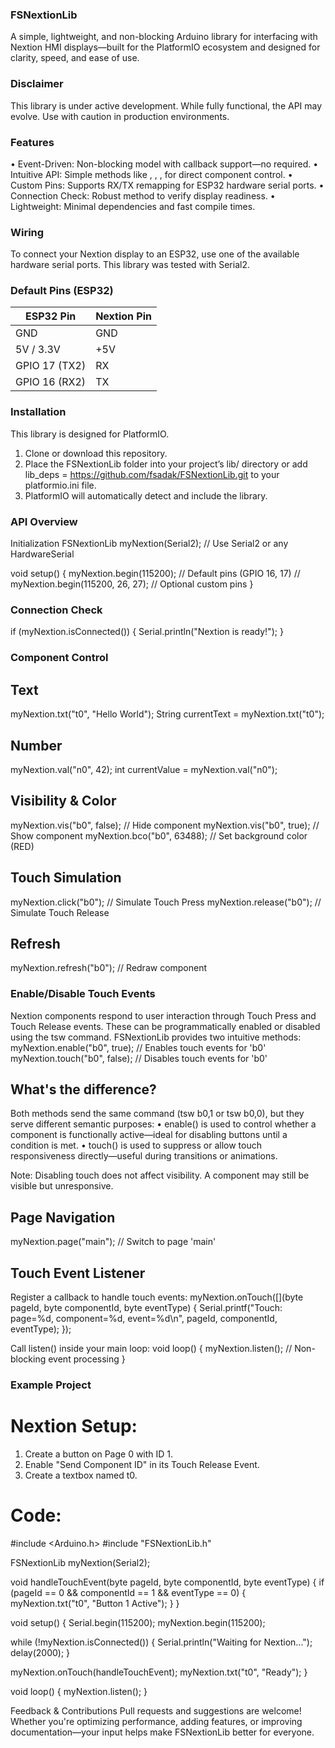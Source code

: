 ### FSNextionLib
A simple, lightweight, and non-blocking Arduino library for interfacing with Nextion HMI displays—built for the PlatformIO ecosystem and designed for clarity, speed, and ease of use.

### Disclaimer
This library is under active development. While fully functional, the API may evolve. Use with caution in production environments.

### Features
• 	Event-Driven: Non-blocking  model with callback support—no  required.
• 	Intuitive API: Simple methods like , , ,  for direct component control.
• 	Custom Pins: Supports RX/TX remapping for ESP32 hardware serial ports.
• 	Connection Check: Robust  method to verify display readiness.
• 	Lightweight: Minimal dependencies and fast compile times.

### Wiring
To connect your Nextion display to an ESP32, use one of the available hardware serial ports. This library was tested with Serial2.

### Default Pins (ESP32)

| ESP32 Pin      | Nextion Pin |
|----------------|-------------|
| GND            | GND         |
| 5V / 3.3V      | +5V         |
| GPIO 17 (TX2)  | RX          |
| GPIO 16 (RX2)  | TX          |


### Installation
This library is designed for PlatformIO.
1. 	Clone or download this repository.
2. 	Place the FSNextionLib folder into your project’s lib/ directory or add lib_deps = 	https://github.com/fsadak/FSNextionLib.git to your platformio.ini file.
3. 	PlatformIO will automatically detect and include the library.

### API Overview
Initialization
FSNextionLib myNextion(Serial2); // Use Serial2 or any HardwareSerial

void setup() {
  myNextion.begin(115200);           // Default pins (GPIO 16, 17)
  // myNextion.begin(115200, 26, 27); // Optional custom pins
}

### Connection Check
if (myNextion.isConnected()) {
  Serial.println("Nextion is ready!");
}

### Component Control
## Text
myNextion.txt("t0", "Hello World");
String currentText = myNextion.txt("t0");

## Number
myNextion.val("n0", 42);
int currentValue = myNextion.val("n0");

## Visibility & Color
myNextion.vis("b0", false);      // Hide component
myNextion.vis("b0", true);       // Show component
myNextion.bco("b0", 63488);      // Set background color (RED)

## Touch Simulation
myNextion.click("b0");           // Simulate Touch Press
myNextion.release("b0");         // Simulate Touch Release

## Refresh
myNextion.refresh("b0");         // Redraw component


### Enable/Disable Touch Events
Nextion components respond to user interaction through Touch Press and Touch Release events. These can be programmatically enabled or disabled using the tsw command.
FSNextionLib provides two intuitive methods:
myNextion.enable("b0", true);   // Enables touch events for 'b0'
myNextion.touch("b0", false);   // Disables touch events for 'b0'

## What's the difference?
Both methods send the same command (tsw b0,1 or tsw b0,0), but they serve different semantic purposes:
• enable() is used to control whether a component is functionally active—ideal for disabling buttons until a condition is met.
• touch() is used to suppress or allow touch responsiveness directly—useful during transitions or animations.

Note: Disabling touch does not affect visibility. A component may still be visible but unresponsive.

## Page Navigation
myNextion.page("main");         // Switch to page 'main'

## Touch Event Listener
Register a callback to handle touch events:
myNextion.onTouch([](byte pageId, byte componentId, byte eventType) {
  Serial.printf("Touch: page=%d, component=%d, event=%d\n", pageId, componentId, eventType);
});

Call listen() inside your main loop:
void loop() {
  myNextion.listen(); // Non-blocking event processing
}

### Example Project
# Nextion Setup:
1. 	Create a button on Page 0 with ID 1.
2. 	Enable "Send Component ID" in its Touch Release Event.
3. 	Create a textbox named t0.

# Code:
#include <Arduino.h>
#include "FSNextionLib.h"

FSNextionLib myNextion(Serial2);

void handleTouchEvent(byte pageId, byte componentId, byte eventType) {
  if (pageId == 0 && componentId == 1 && eventType == 0) {
    myNextion.txt("t0", "Button 1 Active");
  }
}

void setup() {
  Serial.begin(115200);
  myNextion.begin(115200);

  while (!myNextion.isConnected()) {
    Serial.println("Waiting for Nextion...");
    delay(2000);
  }

  myNextion.onTouch(handleTouchEvent);
  myNextion.txt("t0", "Ready");
}

void loop() {
  myNextion.listen();
}

Feedback & Contributions
Pull requests and suggestions are welcome! Whether you're optimizing performance, adding features, or improving documentation—your input helps make FSNextionLib better for everyone.